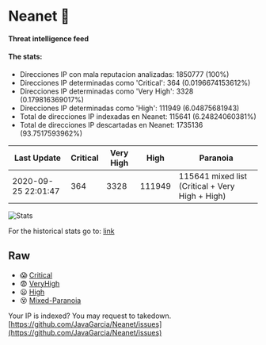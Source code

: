 # Neanet :hocho:
#### Threat intelligence feed
#### The stats:

- Direcciones IP con mala reputacion analizadas: 1850777 (100%)
- Direcciones IP determinadas como 'Critical':  364 (0.0196674153612%)
- Direcciones IP determinadas como 'Very High':  3328 (0.179816369017%)
- Direcciones IP determinadas como 'High':  111949 (6.04875681943)
- Total de direcciones IP indexadas en Neanet:  115641 (6.24824060381%)
- Total de direcciones IP descartadas en Neanet:  1735136 (93.7517593962%)

| Last Update | Critical | Very High | High | Paranoia |
| --- | --- | --- | --- | --- |
| 2020-09-25 22:01:47 | 364 | 3328 | 111949 | 115641 mixed list (Critical + Very High + High)|

![Stats](https://docs.google.com/spreadsheets/d/e/2PACX-1vSnaNMIXVabIpDJjufMlzH7poXnshF3mgd8Is1g9ytUEzVsP5my4Trn8f-xkoLLQ38xpL3HtmUexLo6/pubchart?oid=501124687&format=image)

For the historical stats go to: [link](/stats.csv)
## Raw
- :scream: [Critical](https://raw.githubusercontent.com/JavaGarcia/Neanet/master/blacklists/neanet_critical.txt)
- :fearful: [VeryHigh](https://raw.githubusercontent.com/JavaGarcia/Neanet/master/blacklists/neanet_veryHigh.txtt)
- :frowning: [High](https://raw.githubusercontent.com/JavaGarcia/Neanet/master/blacklists/neanet_high.txt)
- :dizzy_face: [Mixed-Paranoia](https://raw.githubusercontent.com/JavaGarcia/Neanet/master/blacklists/neanet_all.txt)


Your IP is indexed? You may request to takedown. [https://github.com/JavaGarcia/Neanet/issues](https://github.com/JavaGarcia/Neanet/issues)























































































































































































































































































































































































































































































































































































































































































































































































































































































































































































































































